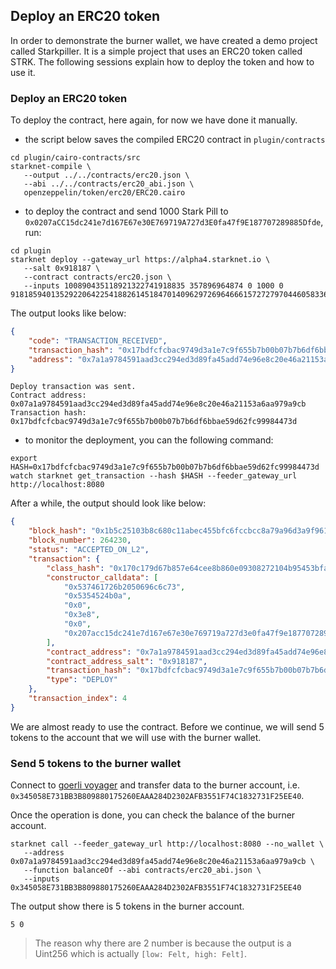 ## Deploy an ERC20 token

In order to demonstrate the burner wallet, we have created a demo project
called Starkpiller. It is a simple project that uses an ERC20 token called
STRK. The following sessions explain how to deploy the token and how to
use it. 

### Deploy an ERC20 token

To deploy the contract, here again, for now we have done it manually.

- the script below saves the compiled ERC20 contract in `plugin/contracts`

```shell
cd plugin/cairo-contracts/src
starknet-compile \
   --output ../../contracts/erc20.json \
   --abi ../../contracts/erc20_abi.json \
   openzeppelin/token/erc20/ERC20.cairo
```

- to deploy the contract and send 1000 Stark Pill to `0x0207aCC15dc241e7d167E67e30E769719A727d3E0fa47f9E187707289885Dfde`, run:

```shell
cd plugin
starknet deploy --gateway_url https://alpha4.starknet.io \
   --salt 0x918187 \
   --contract contracts/erc20.json \
   --inputs 100890435118921322741918835 357896964874 0 1000 0 918185940135292206422541882614518470140962972696466615727279704460583362526 
```

The output looks like below:

```json
{
	"code": "TRANSACTION_RECEIVED",
	"transaction_hash": "0x17bdfcfcbac9749d3a1e7c9f655b7b00b07b7b6df6bbae59d62fc99984473d", 
	"address": "0x7a1a9784591aad3cc294ed3d89fa45add74e96e8c20e46a21153a6aa979a9cb"
}
```

```text
Deploy transaction was sent.
Contract address: 0x07a1a9784591aad3cc294ed3d89fa45add74e96e8c20e46a21153a6aa979a9cb
Transaction hash: 0x17bdfcfcbac9749d3a1e7c9f655b7b00b07b7b6df6bbae59d62fc99984473d
```

- to monitor the deployment, you can the following command:

```shell
export HASH=0x17bdfcfcbac9749d3a1e7c9f655b7b00b07b7b6df6bbae59d62fc99984473d
watch starknet get_transaction --hash $HASH --feeder_gateway_url http://localhost:8080
```

After a while, the output should look like below:

```json
{
    "block_hash": "0x1b5c25103b8c680c11abec455bfc6fccbcc8a79a96d3a9f961400280e82df2f",
    "block_number": 264230,
    "status": "ACCEPTED_ON_L2",
    "transaction": {
        "class_hash": "0x170c179d67b857e64cee8b860e09308272104b95453bfa927a065017abacce4",
        "constructor_calldata": [
            "0x537461726b2050696c6c73",
            "0x5354524b0a",
            "0x0",
            "0x3e8",
            "0x0",
            "0x207acc15dc241e7d167e67e30e769719a727d3e0fa47f9e187707289885dfde"
        ],
        "contract_address": "0x7a1a9784591aad3cc294ed3d89fa45add74e96e8c20e46a21153a6aa979a9cb",
        "contract_address_salt": "0x918187",
        "transaction_hash": "0x17bdfcfcbac9749d3a1e7c9f655b7b00b07b7b6df6bbae59d62fc99984473d",
        "type": "DEPLOY"
    },
    "transaction_index": 4
}
```

We are almost ready to use the contract. Before we continue, we will send 5 tokens
to the account that we will use with the burner wallet. 

### Send 5 tokens to the burner wallet

Connect to
[goerli voyager](https://goerli.voyager.online/contract/0x07a1a9784591aad3cc294ed3d89fa45add74e96e8c20e46a21153a6aa979a9cb#writeContract)
and transfer data to the burner account, i.e. `0x345058E731BB3B809880175260EAAA284D2302AFB3551F74C1832731F25EE40`.

Once the operation is done, you can check the balance of the burner account.

```shell
starknet call --feeder_gateway_url http://localhost:8080 --no_wallet \
   --address 0x07a1a9784591aad3cc294ed3d89fa45add74e96e8c20e46a21153a6aa979a9cb \
   --function balanceOf --abi contracts/erc20_abi.json \
   --inputs 0x345058E731BB3B809880175260EAAA284D2302AFB3551F74C1832731F25EE40
```

The output show there is 5 tokens in the burner account.

```
5 0
```

> The reason why there are 2 number is because the output is a Uint256 which is
> actually `[low: Felt, high: Felt]`.
